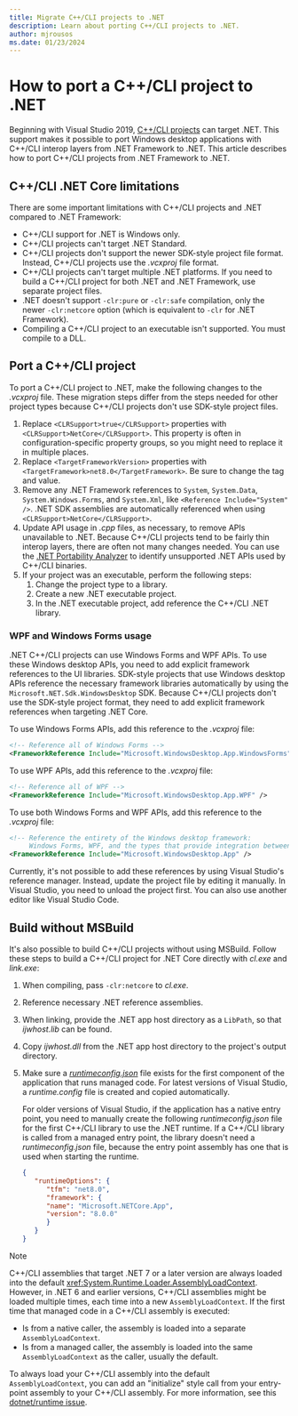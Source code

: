 ```yaml
---
title: Migrate C++/CLI projects to .NET
description: Learn about porting C++/CLI projects to .NET.
author: mjrousos
ms.date: 01/23/2024
---
```


# How to port a C++/CLI project to .NET

Beginning with Visual Studio 2019, [C++/CLI projects](/cpp/dotnet/dotnet-programming-with-cpp-cli-visual-cpp) can target .NET. This support makes it possible to port Windows desktop applications with C++/CLI interop layers from .NET Framework to .NET. This article describes how to port C++/CLI projects from .NET Framework to .NET.

## C++/CLI .NET Core limitations

There are some important limitations with C++/CLI projects and .NET compared to .NET Framework:

- C++/CLI support for .NET is Windows only.
- C++/CLI projects can't target .NET Standard.
- C++/CLI projects don't support the newer SDK-style project file format. Instead, C++/CLI projects use the _.vcxproj_ file format.
- C++/CLI projects can't target multiple .NET platforms. If you need to build a C++/CLI project for both .NET and .NET Framework, use separate project files.
- .NET doesn't support `-clr:pure` or `-clr:safe` compilation, only the newer `-clr:netcore` option (which is equivalent to `-clr` for .NET Framework).
- Compiling a C++/CLI project to an executable isn't supported. You must compile to a DLL.

## Port a C++/CLI project

To port a C++/CLI project to .NET, make the following changes to the _.vcxproj_ file. These migration steps differ from the steps needed for other project types because C++/CLI projects don't use SDK-style project files.

01. Replace `<CLRSupport>true</CLRSupport>` properties with `<CLRSupport>NetCore</CLRSupport>`. This property is often in configuration-specific property groups, so you might need to replace it in multiple places.
01. Replace `<TargetFrameworkVersion>` properties with `<TargetFramework>net8.0</TargetFramework>`. Be sure to change the tag and value.
01. Remove any .NET Framework references to `System`, `System.Data`, `System.Windows.Forms`, and `System.Xml`, like `<Reference Include="System" />`. .NET SDK assemblies are automatically referenced when using `<CLRSupport>NetCore</CLRSupport>`.
01. Update API usage in _.cpp_ files, as necessary, to remove APIs unavailable to .NET. Because C++/CLI projects tend to be fairly thin interop layers, there are often not many changes needed. You can use the [.NET Portability Analyzer](../../standard/analyzers/portability-analyzer.md) to identify unsupported .NET APIs used by C++/CLI binaries.
01. If your project was an executable, perform the following steps:
    01. Change the project type to a library.
    01. Create a new .NET executable project.
    01. In the .NET executable project, add reference the C++/CLI .NET library.

### WPF and Windows Forms usage

.NET C++/CLI projects can use Windows Forms and WPF APIs. To use these Windows desktop APIs, you need to add explicit framework references to the UI libraries. SDK-style projects that use Windows desktop APIs reference the necessary framework libraries automatically by using the `Microsoft.NET.Sdk.WindowsDesktop` SDK. Because C++/CLI projects don't use the SDK-style project format, they need to add explicit framework references when targeting .NET Core.

To use Windows Forms APIs, add this reference to the _.vcxproj_ file:

```xml
<!-- Reference all of Windows Forms -->
<FrameworkReference Include="Microsoft.WindowsDesktop.App.WindowsForms" />
```

To use WPF APIs, add this reference to the _.vcxproj_ file:

```xml
<!-- Reference all of WPF -->
<FrameworkReference Include="Microsoft.WindowsDesktop.App.WPF" />
```

To use both Windows Forms and WPF APIs, add this reference to the _.vcxproj_ file:

```xml
<!-- Reference the entirety of the Windows desktop framework:
     Windows Forms, WPF, and the types that provide integration between them -->
<FrameworkReference Include="Microsoft.WindowsDesktop.App" />
```

Currently, it's not possible to add these references by using Visual Studio's reference manager. Instead, update the project file by editing it manually. In Visual Studio, you need to unload the project first. You can also use another editor like Visual Studio Code.

## Build without MSBuild

It's also possible to build C++/CLI projects without using MSBuild. Follow these steps to build a C++/CLI project for .NET Core directly with _cl.exe_ and _link.exe_:

01. When compiling, pass `-clr:netcore` to _cl.exe_.
01. Reference necessary .NET reference assemblies.
01. When linking, provide the .NET app host directory as a `LibPath`, so that _ijwhost.lib_ can be found.
01. Copy _ijwhost.dll_ from the .NET app host directory to the project's output directory.
01. Make sure a [_runtimeconfig.json_](https://github.com/dotnet/sdk/blob/main/documentation/specs/runtime-configuration-file.md) file exists for the first component of the application that runs managed code. For latest versions of Visual Studio, a _runtime.config_ file is created and copied automatically.

    For older versions of Visual Studio, if the application has a native entry point, you need to manually create the following _runtimeconfig.json_ file for the first C++/CLI library to use the .NET runtime. If a C++/CLI library is called from a managed entry point, the library doesn't need a _runtimeconfig.json_ file, because the entry point assembly has one that is used when starting the runtime.

    ```json
    {
       "runtimeOptions": {
          "tfm": "net8.0",
          "framework": {
          "name": "Microsoft.NETCore.App",
          "version": "8.0.0"
          }
       }
    }
    ```

> [!NOTE]
> C++/CLI assemblies that target .NET 7 or a later version are always loaded into the default <xref:System.Runtime.Loader.AssemblyLoadContext>. However, in .NET 6 and earlier versions, C++/CLI assemblies might be loaded multiple times, each time into a new `AssemblyLoadContext`. If the first time that managed code in a C++/CLI assembly is executed:
>
> - Is from a native caller, the assembly is loaded into a separate `AssemblyLoadContext`.
> - Is from a managed caller, the assembly is loaded into the same `AssemblyLoadContext` as the caller, usually the default.
>
> To always load your C++/CLI assembly into the default `AssemblyLoadContext`, you can add an "initialize" style call from your entry-point assembly to your C++/CLI assembly. For more information, see this [dotnet/runtime issue](https://github.com/dotnet/runtime/issues/61105).
